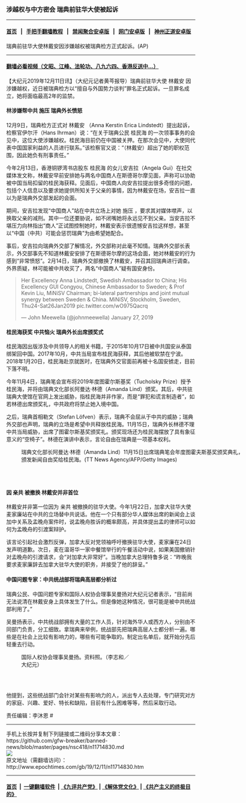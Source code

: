 ### 涉越权与中方密会 瑞典前驻华大使被起诉
------------------------

#### [首页](https://github.com/gfw-breaker/banned-news/blob/master/README.md) &nbsp;&nbsp;|&nbsp;&nbsp; [手把手翻墙教程](https://github.com/gfw-breaker/guides/wiki) &nbsp;&nbsp;|&nbsp;&nbsp; [禁闻聚合安卓版](https://github.com/gfw-breaker/bn-android) &nbsp;&nbsp;|&nbsp;&nbsp; [网门安卓版](https://github.com/oGate2/oGate) &nbsp;&nbsp;|&nbsp;&nbsp; [神州正道安卓版](https://github.com/SzzdOgate/update) 



<div><img alt="" class="aligncenter wp-post-image" src="http://i.epochtimes.com/assets/uploads/2019/05/b7ad894b5f3745dad289b9a765db3fb0.jpg"/>
<div class="red16 caption">
 瑞典前驻华大使林戴安因涉嫌越权被瑞典检方正式起诉。(AP)
</div>
</div><hr/>

#### [翻墙必看视频（文昭、江峰、法轮功、八九六四、香港反送中...）](https://github.com/gfw-breaker/banned-news/blob/master/pages/link3.md)

<div><p>
 【大纪元2019年12月11日讯】（大纪元记者黄芩报导）瑞典前驻华大使
 <ok href="http://www.epochtimes.com/gb/tag/%E6%9E%97%E6%88%B4%E5%AE%89.html">
  林戴安
 </ok>
 因涉嫌越权，近日被瑞典检方以“擅自与外国势力谈判”罪名正式起诉。一旦罪名成立，她将面临最高2年的监禁。
</p>
<h4>
 林涉嫌帮中共
 <ok href="http://www.epochtimes.com/gb/tag/%E6%96%BD%E5%8E%8B.html">
  施压
 </ok>
 瑞典外长愤怒
</h4>
<p>
 12月9日，瑞典检方正式对
 <ok href="http://www.epochtimes.com/gb/tag/%E6%9E%97%E6%88%B4%E5%AE%89.html">
  林戴安
 </ok>
 （Anna Kerstin Erica Lindstedt）提出起诉，检察官伊尔汗（Hans Ihrman）说：“在关于瑞典公民
 <ok href="http://www.epochtimes.com/gb/tag/%E6%A1%82%E6%B0%91%E6%B5%B7.html">
  桂民海
 </ok>
 的一次领事事务的会见中，这位大使涉嫌越权。桂民海目前仍在中国被关押。在那次会见中，大使同代表中国国家利益的人员进行联系。”该检察官又说：“（林戴安）超出了她的职权范围，因此她负有刑事责任。”
</p>
<p>
 今年2月13日，香港铜锣湾书店股东
 <ok href="http://www.epochtimes.com/gb/tag/%E6%A1%82%E6%B0%91%E6%B5%B7.html">
  桂民海
 </ok>
 的女儿安吉拉（Angela Gui）在社交媒体发文称，林戴安早前安排她与两名中国商人在斯德哥尔摩见面，声称可以协助被中国当局扣留的桂民海获释。见面后，中国商人向安吉拉提出很多奇怪的问题，包括个人信息以及要求她提供所知关于父亲的事情，因为林戴安在场，安吉拉一直以为是瑞典外交部发起的会面。
</p>
<p>
 期间，安吉拉发现“中国商人”站在中共立场上对她
 <ok href="http://www.epochtimes.com/gb/tag/%E6%96%BD%E5%8E%8B.html">
  施压
 </ok>
 ，要求其对媒体噤声，以换取父亲的减刑。其中一位还要胁说，如不闭嘴她将永远见不到父亲。当安吉拉不堪压力向林指出“商人”正试图控制她时，林戴安表示很遗憾安吉拉这样想，甚至以“中国（中共）可能会惩罚瑞典”为由希望她配合。
</p>
<p>
 事后，安吉拉向瑞典外交部了解情况，外交部称对此毫不知情。瑞典外交部长表示，外交部事先不知道林戴安安排了在斯德哥尔摩的这场会面，她对林戴安的行为感到“非常愤怒”。2月14日，瑞典外交部撤换了林戴安，并召其回瑞典进行调查。外界质疑，林可能被中共收买了，两名“中国商人”疑有国安身份。
</p>
<p>
</p>
<blockquote class="twitter-tweet">
 <p dir="ltr" lang="en">
  Her Excellency Anna Lindstedt, Swedish Ambassador to China; His Excellency GUI Congyou, Chinese Ambassador to Sweden; &amp; Prof Kevin Liu, MiNiSV Chairman; bi-lateral partnerships and joint mutual synergy between Sweden &amp; China. MiNiSV, Stockholm, Sweden, Thu24-Sat26Jan2019
  <ok href="https://t.co/wO975Qacrq">
   pic.twitter.com/wO975Qacrq
  </ok>
 </p>
 <p>
  — John Meewella (@johnmeewella)
  <ok href="https://twitter.com/johnmeewella/status/1089521696074317824?ref_src=twsrc%5Etfw">
   January 27, 2019
  </ok>
 </p>
</blockquote>
<p>
 <h4>
  桂民海获奖 中共恼火 瑞典外长出席颁奖式
 </h4>
 <p>
  桂民海因出版涉及中共领导人的相关书籍，于2015年10月17日被中共国安从泰国绑架回中国。2017年10月，中共当局宣布桂民海获释，其后他被软禁在宁波。2018年1月20日，桂民海赴京就医时，在瑞典外交官面前再被十名国安掳走，目前下落不明。
 </p>
 <p>
  今年11月4日，瑞典笔会宣布将2019年度图霍尔斯基奖（Tucholsky Prize）授予桂民海，并将由瑞典文化部长阿曼达‧林德（Amanda Lind）颁奖。其后，中共驻瑞典大使馆在官网上发出威胁，指桂民海并非作家，而是“罪犯和谎言制造者”，如若林德出席颁奖礼，中共政府将禁止她入境中国。
 </p>
 <p>
  之后，瑞典首相勒文（Stefan Löfven）表示，瑞典不会屈从于中共的威胁；瑞典外交部也声明，瑞典的立场是希望中共释放桂民海。11月15日，瑞典外长林德不理中共当局威胁，出席了图霍尔斯基奖颁奖礼。颁奖现场还为桂民海摆放了具有象征意义的“空椅子”。林德在演讲中表示，言论自由在瑞典是一项基本权利。
 </p>
 <figure class="wp-caption aligncenter" id="attachment_11714989" style="width: 600px">
  <ok href="http://i.epochtimes.com/assets/uploads/2019/12/GettyImages-1182589277.jpg">
   <img alt="" class="size-large wp-image-11714989" src="http://i.epochtimes.com/assets/uploads/2019/12/GettyImages-1182589277-600x400.jpg"/>
  </ok>
  <br/><figcaption class="wp-caption-text">
   瑞典文化部长阿曼达·林德（Amanda Lind）11月15日出席瑞典笔会年度图霍夫斯基奖颁奖典礼，颁发新闻自由奖给桂民海。(TT News Agency/AFP/Getty Images)
  </figcaption><br/>
 </figure><br/>
 <h4>
  因
  <ok href="http://www.epochtimes.com/gb/tag/%E4%BA%B2%E5%85%B1.html">
   亲共
  </ok>
  被撤换 林戴安并非首位
 </h4>
 <p>
  林戴安并非第一位因为
  <ok href="http://www.epochtimes.com/gb/tag/%E4%BA%B2%E5%85%B1.html">
   亲共
  </ok>
  被撤换的驻华大使。今年1月22日，加拿大驻华大使麦家廉站在中共的立场替中共说话。他在一个只有部分华人媒体出席的新闻会上谈加中关系及孟晚舟案件时，说孟晚舟胜诉的概率颇高，并具体提出孟的律师可以如何为孟晚舟的引渡案辩护。
 </p>
 <p>
  该言论引起社会激烈反弹，加拿大反对党领袖呼吁撤换驻华大使，麦家廉在24日发声明道歉。次日，麦在温哥华一家中餐馆举行的午餐活动中说，如果美国撤销针对孟晚舟的引渡请求，会“对加拿大非常好”。当晚加拿大总理特鲁多说：“昨晚我要求麦家廉辞去加拿大驻华大使的职务，并接受了他的辞呈。”
 </p>
 <h4>
  中国问题专家：中共统战部将瑞典高层都分析过
 </h4>
 <p>
  瑞典公民、中国问题专家和国际人权协会理事吴曼扬对大纪元记者表示，“目前尚无法说清在林戴安身上具体发生了什么。但是像她这种情况，很可能是被中共统战部利用了。”
 </p>
 <p>
  吴曼扬表示，中共统战部拥有大量的工作人员，针对海外华人或西方人，分别由不同部门负责，分工细致。拿瑞典来举例，统战部先把瑞典高层人士都分析一遍。哪些是在社会上比较有影响力的，哪些有可能争取的。制定出名单后，就开始分先后轻重去行动。
 </p>
 <figure class="wp-caption aligncenter" id="attachment_11714997" style="width: 300px">
  <ok href="http://i.epochtimes.com/assets/uploads/2019/12/710120045471789.jpg">
   <img alt="" class="wp-image-11714997" src="http://i.epochtimes.com/assets/uploads/2019/12/710120045471789-450x563.jpg"/>
  </ok>
  <br/><figcaption class="wp-caption-text">
   国际人权协会理事吴曼扬。资料照。（李志和／大纪元）
  </figcaption><br/>
 </figure><br/>
 <p>
  他提到，这些统战部门会针对某些有影响力的人，派出专人去处理，专门研究对方的家庭、兴趣、爱好、特长和缺陷，目前有什么困难等等，然后采取行动。
 </p>
 <p>
  责任编辑：李沐恩 #
 </p>
</p></div>
<hr/>
手机上长按并复制下列链接或二维码分享本文章：<br/>
https://github.com/gfw-breaker/banned-news/blob/master/pages/nsc418/n11714830.md <br/>
<a href='https://github.com/gfw-breaker/banned-news/blob/master/pages/nsc418/n11714830.md'><img src='https://github.com/gfw-breaker/banned-news/blob/master/pages/nsc418/n11714830.md.png'/></a> <br/>
原文地址（需翻墙访问）：http://www.epochtimes.com/gb/19/12/11/n11714830.htm


------------------------
#### [首页](https://github.com/gfw-breaker/banned-news/blob/master/README.md) &nbsp;|&nbsp; [一键翻墙软件](https://github.com/gfw-breaker/nogfw/blob/master/README.md) &nbsp;| [《九评共产党》](https://github.com/gfw-breaker/9ping.md/blob/master/README.md#九评之一评共产党是什么) | [《解体党文化》](https://github.com/gfw-breaker/jtdwh.md/blob/master/README.md) | [《共产主义的终极目的》](https://github.com/gfw-breaker/gczydzjmd.md/blob/master/README.md)


<img src='http://gfw-breaker.win/banned-news/pages/nsc418/n11714830.md' width='0px' height='0px'/>